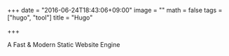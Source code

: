 +++
date = "2016-06-24T18:43:06+09:00"
image = ""
math = false
tags = ["hugo", "tool"]
title = "Hugo"

+++

A Fast & Modern Static Website Engine
